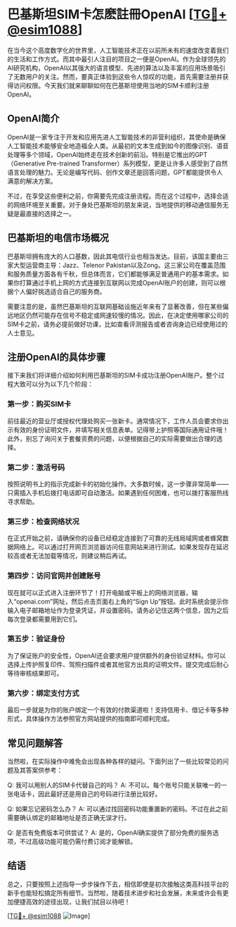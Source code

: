 # 巴基斯坦SIM卡怎麽註冊OpenAI [[TG💪+ @esim1088](https://t.me/s/esim1088)]

在当今这个高度数字化的世界里，人工智能技术正在以前所未有的速度改变着我们的生活和工作方式。而其中最引人注目的项目之一便是OpenAI。作为全球领先的AI研究机构，OpenAI以其强大的语言模型、先进的算法以及丰富的应用场景吸引了无数用户的关注。然而，要真正体验到这些令人惊叹的功能，首先需要注册并获得访问权限。今天我们就来聊聊如何在巴基斯坦使用当地的SIM卡顺利注册OpenAI。

## OpenAI简介

OpenAI是一家专注于开发和应用先进人工智能技术的非营利组织，其使命是确保人工智能技术能够安全地造福全人类。从最初的文本生成到如今的图像识别、语音处理等多个领域，OpenAI始终走在技术创新的前沿。特别是它推出的GPT（Generative Pre-trained Transformer）系列模型，更是让许多人感受到了自然语言处理的魅力。无论是编写代码、创作文章还是回答问题，GPT都能提供令人满意的解决方案。

不过，在享受这些便利之前，你需要先完成注册流程。而在这个过程中，选择合适的网络环境至关重要。对于身处巴基斯坦的朋友来说，当地提供的移动通信服务无疑是最直接的选择之一。

## 巴基斯坦的电信市场概况

巴基斯坦拥有庞大的人口基数，因此其电信行业也相当发达。目前，该国主要由三家大型运营商主导：Jazz、Telenor Pakistan以及Zong。这三家公司在覆盖范围和服务质量方面各有千秋，但总体而言，它们都能够满足普通用户的基本需求。如果你打算通过手机上网的方式连接到互联网以完成OpenAI账户的创建，则可以根据个人偏好挑选适合自己的服务商。

需要注意的是，虽然巴基斯坦的互联网基础设施近年来有了显著改善，但在某些偏远地区仍然可能存在信号不稳定或网速较慢的情况。因此，在决定使用哪家公司的SIM卡之前，请务必提前做好功课，比如查看评测报告或者咨询身边已经使用过的人士意见。

## 注册OpenAI的具体步骤

接下来我们将详细介绍如何利用巴基斯坦的SIM卡成功注册OpenAI账户。整个过程大致可以分为以下几个阶段：

### 第一步：购买SIM卡

前往最近的营业厅或授权代理处购买一张新卡。通常情况下，工作人员会要求你出示有效的身份证明文件，并填写相关信息表单。记得带上护照等国际通用证件哦！此外，别忘了询问关于套餐资费的问题，以便根据自己的实际需要做出合理的选择。

### 第二步：激活号码

按照说明书上的指示完成新卡的初始化操作。大多数时候，这一步骤非常简单——只需插入手机后拨打电话即可自动激活。如果遇到任何困难，也可以拨打客服热线寻求帮助。

### 第三步：检查网络状况

在正式开始之前，请确保你的设备已经稳定连接到了可靠的无线局域网或者蜂窝数据网络上。可以通过打开网页浏览器访问任意网站来进行测试。如果发现存在延迟较高或者无法加载等情况，则建议稍后再试。

### 第四步：访问官网并创建账号

现在就可以正式进入注册环节了！打开电脑或平板上的网络浏览器，输入“openai.com”网址，然后点击页面右上角的“Sign Up”按钮。此时系统会提示你输入电子邮箱地址作为登录凭证，并设置密码。请务必记住这两个信息，因为之后每次登录都需要用到它们。

### 第五步：验证身份

为了保证账户的安全性，OpenAI还会要求用户提供额外的身份验证材料。你可以选择上传护照复印件、驾照扫描件或者其他官方出具的证明文件。提交完成后耐心等待审核结果即可。

### 第六步：绑定支付方式

最后一步就是为你的账户绑定一个有效的付款渠道啦！支持信用卡、借记卡等多种形式，具体操作方法参照官方网站提供的指南即可顺利完成。

## 常见问题解答

当然啦，在实际操作中难免会出现各种各样的疑问。下面列出了一些比较常见的问题及其答案供参考：

Q: 我可以用别人的SIM卡代替自己的吗？
A: 不可以。每个账号只能关联唯一的一张电话卡，因此最好还是用自己的号码进行注册比较好。

Q: 如果忘记密码怎么办？
A: 可以通过找回密码功能重置新的密码。不过在此之前需要确认绑定的邮箱地址是否正确无误才行。

Q: 是否有免费版本可供尝试？
A: 是的，OpenAI确实提供了部分免费的服务选项，不过高级功能可能仍需付费订阅才能解锁。

## 结语

总之，只要按照上述指导一步步操作下去，相信即使是初次接触这类高科技平台的新手也能轻松搞定所有细节。当然啦，随着技术进步和社会发展，未来或许会有更加便捷高效的途径出现，让我们拭目以待吧！

[[TG💪+ @esim1088](https://t.me/s/esim1088) ![Image](https://i.postimg.cc/4NQfJmqS/Snipaste-2025-05-13-00-14-12.png)]